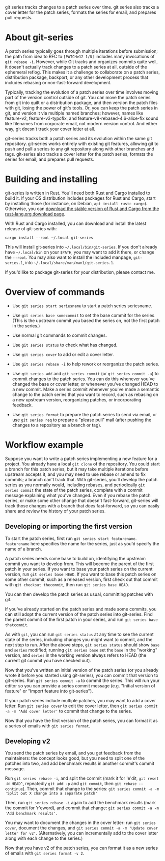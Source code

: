 git series tracks changes to a patch series over time.  git series also tracks
a cover letter for the patch series, formats the series for email, and prepares
pull requests.

About git-series
================

A patch series typically goes through multiple iterations before submission;
the path from idea to RFC to `[PATCHv12 1/8]` includes many invocations of
`git rebase -i`. However, while Git tracks and organizes commits quite well, it
doesn't actually track changes to a patch series at all, outside of the
ephemeral reflog.  This makes it a challenge to collaborate on a patch series,
distribution package, backport, or any other development process that includes
rebasing or non-fast-forward development.

Typically, tracking the evolution of a patch series over time involves moving
part of the version control outside of git.  You can move the patch series from
git into quilt or a distribution package, and then version the patch files with
git, losing the power of git's tools.  Or, you can keep the patch series in
git, and version it via multiple named branches; however, names like
feature-v2, feature-v3-typofix, and feature-v8-rebased-4.6-alice-fix sound like
filenames from corporate email, not modern version control.  And either way,
git doesn't track your cover letter at all.

git-series tracks both a patch series and its evolution within the same git
repository.  git-series works entirely with existing git features, allowing git
to push and pull a series to any git repository along with other branches and
tags.  git-series also tracks a cover letter for the patch series, formats the
series for email, and prepares pull requests.

Building and installing
=======================

git-series is written in Rust.  You'll need both Rust and Cargo installed to
build it.  If your OS distribution includes packages for Rust and Cargo, start
by installing those (for instance, on Debian, `apt install rustc cargo`).
Otherwise, you can [download the stable version of Rust and Cargo from the
rust-lang.org download page](https://www.rust-lang.org/downloads.html).

With Rust and Cargo installed, you can download and install the latest release
of git-series with:

```
cargo install --root ~/.local git-series
```

This will install git-series into `~/.local/bin/git-series`.  If you don't
already have `~/.local/bin` on your `$PATH`, you may want to add it there, or
change the `--root`.  You may also want to install the included manpage,
`git-series.1`, into `~/.local/share/man/man1/git-series.1`.

If you'd like to package git-series for your distribution, please contact me.

Overview of commands
====================

- Use `git series start seriesname` to start a patch series seriesname.

- Use `git series base somecommit` to set the base commit for the series.
  (This is the upstream commit you based the series on, not the first patch in
  the series.)

- Use normal git commands to commit changes.

- Use `git series status` to check what has changed.

- Use `git series cover` to add or edit a cover letter.

- Use `git series rebase -i` to help rework or reorganize the patch series.

- Use `git series add` and `git series commit` (or `git series commit -a`) to
  commit changes to the patch series.  You can do this whenever you've changed
  the base or cover letter, or whenever you've changed HEAD to a new commit.
  Make a series commit whenever you've made a semantic change to the patch
  series that you want to record, such as rebasing on a new upstream version,
  reorganizing patches, or incorporating feedback.

- Use `git series format` to prepare the patch series to send via email, or
  use `git series req` to prepare a "please pull" mail (after pushing the
  changes to a repository as a branch or tag).

Workflow example
================

Suppose you want to write a patch series implementing a new feature for a
project.  You already have a local `git clone` of the repository.  You could
start a branch for this patch series, but it may take multiple iterations
before upstream accepts it, and you may need to use rebase or amend to fix
commits; a branch can't track that.  With git-series, you'll develop the patch
series as you normally would, including rebases, and periodically `git series
commit` the state of the patch series, complete with a commit message
explaining what you've changed.  Even if you rebase the patch series, or make
some other change that doesn't fast-forward, git-series will track those
changes with a branch that *does* fast-forward, so you can easily share and
review the history of your patch series.

Developing or importing the first version
-----------------------------------------

To start the patch series, first run `git series start featurename`.
`featurename` here specifies the name for the series, just as you'd specify the
name of a branch.

A patch series needs some base to build on, identifying the upstream commit you
want to develop from.  This will become the parent of the first patch in your
series.  If you want to base your patch series on the current version, run `git
series base HEAD`.  If you want to base this patch series on some other commit,
such as a released version, first check out that commit with `git checkout
thecommit`, then run `git series base HEAD`.

You can then develop the patch series as usual, committing patches with git.

If you've already started on the patch series and made some commits, you can
still adopt the current version of the patch series into git-series.  Find the
parent commit of the first patch in your series, and run `git series base
thatcommit`.

As with `git`, you can run `git series status` at any time to see the current
state of the series, including changes you might want to commit, and the next
step to run.  After the above steps, `git series status` should show `base` and
`series` modified; running `git series base` set the `base` in the "working"
version, and `series` in the working version always refers to HEAD (the current
git commit you have checked out).

Now that you've written an initial version of the patch series (or you already
wrote it before you started using git-series), you can commit that version to
git-series.  Run `git series commit -a` to commit the series.  This will run
your editor so you can provide a series commit message (e.g. "Initial version
of feature" or "Import feature into git-series").

If your patch series include multiple patches, you may want to add a cover
letter.  Run `git series cover` to edit the cover letter, then `git series
commit -a -m 'Add cover letter'` to commit that change to the series.

Now that you have the first version of the patch series, you can format it as a
series of emails with `git series format`.

Developing v2
-------------

You send the patch series by email, and you get feedback from the maintainers:
the concept looks good, but you need to split one of the patches into two, and
add benchmark results in another commit's commit message.

Run `git series rebase -i`, and split the commit (mark it for 'e'dit, `git
reset -N HEAD^`, repeatedly `git add -p` and `git commit`, then `git rebase
--continue`).  Then, commit that change to the series: `git series commit -a -m
'Split out X change into a separate patch'`

Then, run `git series rebase -i` again to add the benchmark results (mark the
commit for 'r'eword), and commit that change: `git series commit -a -m 'Add
benchmark results'`.

You may want to document the changes in the cover letter: run `git series
cover`, document the changes, and `git series commit -a -m 'Update cover letter
for v2'`.  (Alternatively, you can incrementally add to the cover letter along
with each change to the series.)

Now that you have v2 of the patch series, you can format it as a new series of
emails with `git series format -v 2`.
